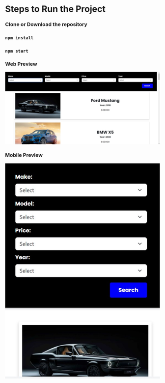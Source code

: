# Steps to Run the Project

### Clone or Download the repository
### `npm install`
### `npm start`

### Web Preview
![Image](./public/image.jpg)

### Mobile Preview
![Image2](./public/image3.jpg)